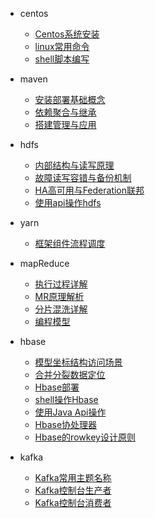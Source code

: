 * centos
  * [Centos系统安装](centos/1.介绍与安装部署)
  * [linux常用命令](centos/2.常用管理命令解析)
  * [shell脚本编写](centos/3.常用Shell编程命令)

* maven
  * [安装部署基础概念](maven/1.安装部署基础概念)
  * [依赖聚合与继承](maven/2.依赖聚合与继承)
  * [搭建管理与应用](maven/3.搭建管理与应用)

* hdfs
  * [内部结构与读写原理](hdfs/1.内部结构与读写原理)
  * [故障读写容错与备份机制](hdfs/2.故障读写容错与备份机制)
  * [HA高可用与Federation联邦](hdfs/3.HA高可用与Federation联邦)
  * [使用api操作hdfs](hdfs/4.使用api操作hdfs)

* yarn
  * [框架组件流程调度](yarn/1.框架组件流程调度)

* mapReduce
  * [执行过程详解](mapreduce/1.执行过程详解)
  * [MR原理解析](mapreduce/2.MR原理解析)
  * [分片混洗详解](mapreduce/3.分片混洗详解)
  * [编程模型](mapreduce/4.编程模型)

* hbase
  * [模型坐标结构访问场景](hbase/1.模型坐标结构访问场景)
  * [合并分裂数据定位](hbase/2.合并分裂数据定位)
  * [Hbase部署](hbase/3.Hbase部署)
  * [shell操作Hbase](hbase/4.shell操作Hbase)
  * [使用Java Api操作](hbase/5.使用Java%20Api操作)
  * [Hbase协处理器](hbase/6.Hbase协处理器)
  * [Hbase的rowkey设计原则](hbase/7.Hbase的rowkey设计原则)

* kafka
  * [Kafka常用主题名称](kafka/1.Kafka常用主题名称)
  * [Kafka控制台生产者](kafka/2.Kafka控制台生产者)
  * [Kafka控制台消费者](kafka/3.Kafka控制台消费者)
